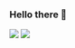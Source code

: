 ### Hello there 👋

<img src ="https://user-images.githubusercontent.com/74038190/212750155-3ceddfbd-19d3-40a3-87af-8d329c8323c4.gif"/> 
<img src ="https://user-images.githubusercontent.com/74038190/212284115-f47cd8ff-2ffb-4b04-b5bf-4d1c14c0247f.gif"/> 


<!--
**Endloww/endloww** is a ✨ _special_ ✨ repository because its `README.md` (this file) appears on your GitHub profile.

Here are some ideas to get you started:

- 🔭 I’m currently working on ...
- 🌱 I’m currently learning ...
- 👯 I’m looking to collaborate on ...
- 🤔 I’m looking for help with ...
- 💬 Ask me about ...
- 📫 How to reach me: ...
- 😄 Pronouns: ...
- ⚡ Fun fact: ...
-->
